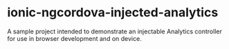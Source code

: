 # ionic-ngcordova-injected-analytics
A sample project intended to demonstrate an injectable Analytics controller for use in browser development and on device.
